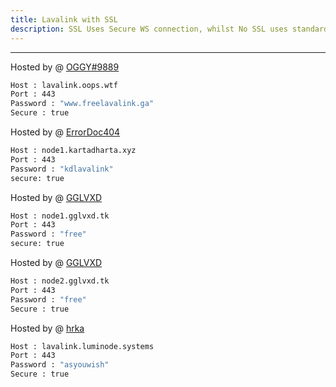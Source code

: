 ```yaml
---
title: Lavalink with SSL
description: SSL Uses Secure WS connection, whilst No SSL uses standard WS. if you want to use the SSL lavalink you need to make sure your bot uses that protocol.
---
```


---
Hosted by @ [OGGY#9889](https://www.freelavalink.ga)
```bash
Host : lavalink.oops.wtf
Port : 443
Password : "www.freelavalink.ga"
Secure : true
```
Hosted by @ [ErrorDoc404](https://github.com/ErrorDoc404)
```bash
Host : node1.kartadharta.xyz
Port : 443
Password : "kdlavalink"
secure: true
```

Hosted by @ [GGLVXD](https://discord.gg/JHqvvcRbrS)
```bash
Host : node1.gglvxd.tk
Port : 443
Password : "free"
secure: true
```
Hosted by @ [GGLVXD](https://discord.gg/JHqvvcRbrS)
```bash
Host : node2.gglvxd.tk
Port : 443
Password : "free"
Secure : true
```
Hosted by @ [hrka](https://github.com/xcgc)
```bash
Host : lavalink.luminode.systems
Port : 443
Password : "asyouwish"
Secure : true
```
